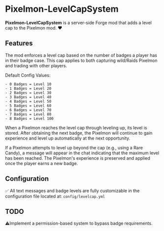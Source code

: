 ﻿# Pixelmon-LevelCapSystem

**Pixelmon-LevelCapSystem** is a server-side Forge mod that adds a level cap to the Pixelmon mod. ♥️

## Features

The mod enforces a level cap based on the number of badges a player has in their badge case. 
This cap applies to both capturing wild/Raids Pixelmon and trading with other players.

Default Config Values:

```
- 0 Badges = Level 10
- 1 Badges = Level 20
- 2 Badges = Level 30
- 3 Badges = Level 40
- 4 Badges = Level 50
- 5 Badges = Level 60
- 6 Badges = Level 70
- 7 Badges = Level 80
- 8 Badges = Level 100
```

When a Pixelmon reaches the level cap through leveling up, its level is stored. 
After obtaining the next badge, the Pixelmon will continue to gain experience and level up automatically at the next opportunity.

If a Pixelmon attempts to level up beyond the cap (e.g., using a Rare Candy), a message will appear in the chat indicating that the maximum level has been reached. 
The Pixelmon's experience is preserved and applied once the player earns a new badge.

## Configuration
✅ All text messages and badge levels are fully customizable in the configuration file located at:
``config/levelcap.yml``

## TODO
⚠️Implement a permission-based system to bypass badge requirements.
